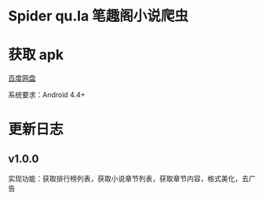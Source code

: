 # Spider qu.la 笔趣阁小说爬虫

# 获取 apk

[百度网盘](https://pan.baidu.com/s/1i5FwJLr)

系统要求：Android 4.4+

# 更新日志

## v1.0.0

实现功能：获取排行榜列表，获取小说章节列表，获取章节内容，格式美化，去广告
